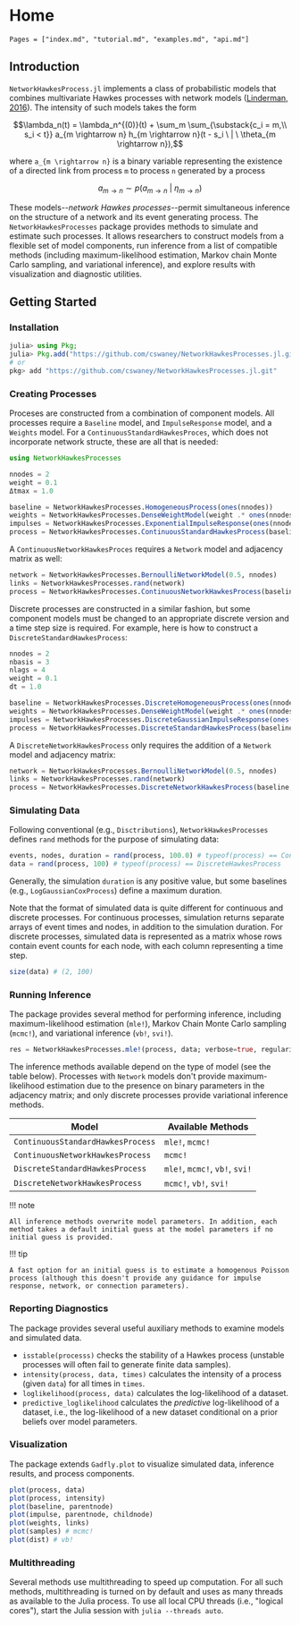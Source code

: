 # Home

```@contents
Pages = ["index.md", "tutorial.md", "examples.md", "api.md"]
```

## Introduction
`NetworkHawkesProcess.jl` implements a class of probabilistic models that combines multivariate Hawkes processes with network models ([Linderman, 2016](https://dash.harvard.edu/handle/1/33493391)). The intensity of such models takes the form

```math
\lambda_n(t) = \lambda_n^{(0)}(t) + \sum_m \sum_{\substack{c_i = m,\\ s_i < t}} a_{m \rightarrow n} h_{m \rightarrow n}(t - s_i \ | \ \theta_{m \rightarrow n}),
```
where ``a_{m \rightarrow n}`` is a binary variable representing the existence of a directed link from process ``m`` to process ``n`` generated by a process

```math
a_{m \rightarrow n} \sim p(a_{m \rightarrow n} \ | \ \eta_{m \rightarrow n})
```

These models--*network Hawkes processes*--permit simultaneous inference on the structure of a network and its event generating process. The `NetworkHawkesProcesses` package provides methods to simulate and estimate such processes. It allows researchers to construct models from a flexible set of model components, run inference from a list of compatible methods (including maximum-likelihood estimation, Markov chain Monte Carlo sampling, and variational inference), and explore results with visualization and diagnostic utilities.


## Getting Started

### Installation
```julia
julia> using Pkg;
julia> Pkg.add("https://github.com/cswaney/NetworkHawkesProcesses.jl.git")
# or
pkg> add "https://github.com/cswaney/NetworkHawkesProcesses.jl.git"
```

### Creating Processes
Proceses are constructed from a combination of component models. All processes require a `Baseline` model, and `ImpulseResponse` model, and a `Weights` model. For a `ContinuousStandardHawkesProces`, which does not incorporate network structe, these are all that is needed:
```julia
using NetworkHawkesProcesses

nnodes = 2
weight = 0.1
Δtmax = 1.0

baseline = NetworkHawkesProcesses.HomogeneousProcess(ones(nnodes))
weights = NetworkHawkesProcesses.DenseWeightModel(weight .* ones(nnodes, nnodes))
impulses = NetworkHawkesProcesses.ExponentialImpulseResponse(ones(nnodes, nnodes))
process = NetworkHawkesProcesses.ContinuousStandardHawkesProcess(baseline, impulses, weights)
```

A `ContinuousNetworkHawkesProces` requires a `Network` model and adjacency matrix as well:
```julia
network = NetworkHawkesProcesses.BernoulliNetworkModel(0.5, nnodes)
links = NetworkHawkesProcesses.rand(network)
process = NetworkHawkesProcesses.ContinuousNetworkHawkesProcess(baseline, impulses, weights, links, network)
```

Discrete processes are constructed in a similar fashion, but some component models must be changed to an appropriate discrete version and a time step size is required. For example, here is how to construct a `DiscreteStandardHawkesProcess`:
```julia
nnodes = 2
nbasis = 3
nlags = 4
weight = 0.1
dt = 1.0

baseline = NetworkHawkesProcesses.DiscreteHomogeneousProcess(ones(nnodes), dt)
weights = NetworkHawkesProcesses.DenseWeightModel(weight .* ones(nnodes, nnodes))
impulses = NetworkHawkesProcesses.DiscreteGaussianImpulseResponse(ones(nnodes, nnodes, nbasis) ./ nbasis, nlags, dt)
process = NetworkHawkesProcesses.DiscreteStandardHawkesProcess(baseline, impulses, weights, dt)
```

A `DiscreteNetworkHawkesProcess` only requires the addition of a `Network` model and adjacency matrix:
```julia
network = NetworkHawkesProcesses.BernoulliNetworkModel(0.5, nnodes)
links = NetworkHawkesProcesses.rand(network)
process = NetworkHawkesProcesses.DiscreteNetworkHawkesProcess(baseline, impulses, weights, links, network, dt)
```

### Simulating Data
Following conventional (e.g., `Disctributions`), `NetworkHawkesProcesses` defines `rand` methods for the purpose of simulating data:
```julia
events, nodes, duration = rand(process, 100.0) # typeof(process) == ContinuousHawkesProcess
data = rand(process, 100) # typeof(process) == DiscreteHawkesProcess
```

Generally, the simulation `duration` is any positive value, but some baselines (e.g., `LogGaussianCoxProcess`) define a maximum duration.

Note that the format of simulated data is quite different for continuous and discrete processes. For continuous processes, simulation returns separate arrays of event times and nodes, in addition to the simulation duration. For discrete processes, simulated data is represented as a matrix whose rows contain event counts for each node, with each column representing a time step.
```julia
size(data) # (2, 100)
```

### Running Inference
The package provides several method for performing inference, including maximum-likelihood estimation (`mle!`), Markov Chain Monte Carlo sampling (`mcmc!`), and variational inference (`vb!`, `svi!`).

```julia
res = NetworkHawkesProcesses.mle!(process, data; verbose=true, regularize=true) # maximum a posteriori
```

The inference methods available depend on the type of model (see the table below). Processes with `Network` models don't provide maximum-likelihood estimation due to the presence on binary parameters in the adjacency matrix; and only discrete processes provide variational inference methods.

| Model                               | Available Methods              |
| ----------------------------------- | ------------------------------ |
| `ContinuousStandardHawkesProcess`   | `mle!`, `mcmc!`                |
| `ContinuousNetworkHawkesProcess`    | `mcmc!`                        |
| `DiscreteStandardHawkesProcess`     | `mle!`, `mcmc!`, `vb!`, `svi!` |
| `DiscreteNetworkHawkesProcess`      | `mcmc!`, `vb!`, `svi!`         |


!!! note

    All inference methods overwrite model parameters. In addition, each method takes a default initial guess at the model parameters if no initial guess is provided.

!!! tip

    A fast option for an initial guess is to estimate a homogenous Poisson process (although this doesn't provide any guidance for impulse response, network, or connection parameters).


### Reporting Diagnostics
The package provides several useful auxiliary methods to examine models and simulated data.

- `isstable(processs)` checks the stability of a Hawkes process (unstable processes will often fail to generate finite data samples).
- `intensity(process, data, times)` calculates the intensity of a process (given `data`) for all times in `times`.
- `loglikelihood(process, data)` calculates the log-likelihood of a dataset.
- `predictive_loglikelihood` calculates the *predictive* log-likelihood of a dataset, i.e., the log-likelihood of a new dataset conditional on a prior beliefs over model parameters.


### Visualization
The package extends `Gadfly.plot` to visualize simulated data, inference results, and process components.
```julia
plot(process, data)
plot(process, intensity)
plot(baseline, parentnode)
plot(impulse, parentnode, childnode)
plot(weights, links)
plot(samples) # mcmc!
plot(dist) # vb!
```

### Multithreading
Several methods use multithreading to speed up computation. For all such methods, multithreading is turned on by default and uses as many threads as available to the Julia process. To use all local CPU threads (i.e., "logical cores"), start the Julia session with `julia --threads auto`.
